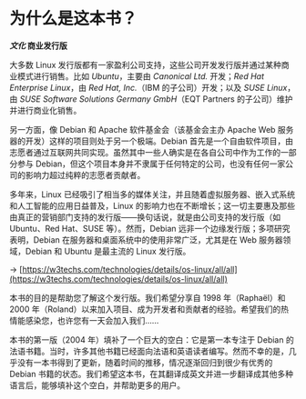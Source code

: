 # 为什么是这本书？

**_文化_ 商业发行版**

大多数 Linux 发行版都有一家盈利公司支持，这些公司开发发行版并通过某种商业模式进行销售。比如 _Ubuntu_，主要由 _Canonical Ltd._ 开发；_Red Hat Enterprise Linux_，由 _Red Hat, Inc._（IBM 的子公司）开发；以及 _SUSE Linux_，由 _SUSE Software Solutions Germany GmbH_（EQT Partners 的子公司）维护并进行商业化销售。

另一方面，像 Debian 和 Apache 软件基金会（该基金会主办 Apache Web 服务器的开发）这样的项目则处于另一个极端。Debian 首先是一个自由软件项目，由志愿者通过互联网共同实现。虽然其中一些人确实是在各自公司中作为工作的一部分参与 Debian，但这个项目本身并不隶属于任何特定的公司，也没有任何一家公司的影响力超过纯粹的志愿者贡献者。

多年来，Linux 已经吸引了相当多的媒体关注，并且随着虚拟服务器、嵌入式系统和人工智能的应用日益普及，Linux 的影响力也在不断增长；这一切主要惠及那些由真正的营销部门支持的发行版——换句话说，就是由公司支持的发行版（如 Ubuntu、Red Hat、SUSE 等）。然而，Debian 远非一个边缘发行版；多项研究表明，Debian 在服务器和桌面系统中的使用非常广泛，尤其是在 Web 服务器领域，Debian 和 Ubuntu 是最主流的 Linux 发行版。

→ [https://w3techs.com/technologies/details/os-linux/all/all](https://w3techs.com/technologies/details/os-linux/all/all)

本书的目的是帮助您了解这个发行版。我们希望分享自 1998 年（Raphaël）和 2000 年（Roland）以来加入项目、成为开发者和贡献者的经验。希望我们的热情能感染您，也许您有一天会加入我们……

本书的第一版（2004 年）填补了一个巨大的空白：它是第一本专注于 Debian 的法语书籍。当时，许多其他书籍已经面向法语和英语读者编写。然而不幸的是，几乎没有一本书得到了更新，随着时间的推移，情况逐渐回归到很少有优秀的 Debian 书籍的状态。我们希望这本书，在其翻译成英文并进一步翻译成其他多种语言后，能够填补这个空白，并帮助更多的用户。